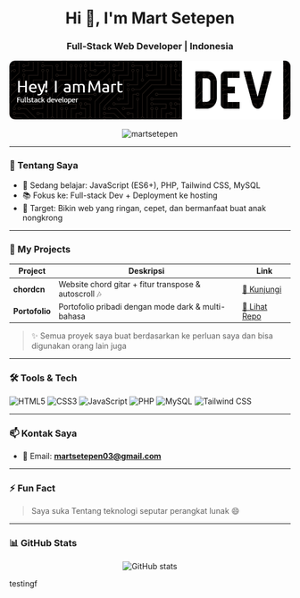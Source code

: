 <h1 align="center">Hi 👋, I'm Mart Setepen</h1>
<h3 align="center">Full-Stack Web Developer | Indonesia</h3>
<p align="center">
  <img src="img/github-header-image.png" alt="Profil Saya">
</p>

<p align="center">
  <img src="https://komarev.com/ghpvc/?username=martsetepen&label=Profile%20views&color=0e75b6&style=flat" alt="martsetepen" />
</p>

---

### 🚀 Tentang Saya

- 🌱 Sedang belajar: JavaScript (ES6+), PHP, Tailwind CSS, MySQL
- 📚 Fokus ke: Full-stack Dev + Deployment ke hosting
- 🎯 Target: Bikin web yang ringan, cepet, dan bermanfaat buat anak nongkrong

---

### 🧩 My Projects

| Project        | Deskripsi                                             | Link                                                       |
| -------------- | ----------------------------------------------------- | ---------------------------------------------------------- |
| **chordcn**    | Website chord gitar + fitur transpose & autoscroll 🎶 | [🔗 Kunjungi](https://chordcn.com)                         |
| **Portofolio** | Portofolio pribadi dengan mode dark & multi-bahasa    | [🔗 Lihat Repo](https://github.com/martsetepen/portofolio) |

> ✨ Semua proyek saya buat berdasarkan ke perluan saya dan bisa digunakan orang lain juga

---

### 🛠️ Tools & Tech

![HTML5](https://img.shields.io/badge/-HTML5-E34F26?style=flat&logo=html5&logoColor=white)
![CSS3](https://img.shields.io/badge/-CSS3-1572B6?style=flat&logo=css3)
![JavaScript](https://img.shields.io/badge/-JavaScript-F7DF1E?style=flat&logo=javascript&logoColor=black)
![PHP](https://img.shields.io/badge/-PHP-777BB4?style=flat&logo=php&logoColor=white)
![MySQL](https://img.shields.io/badge/-MySQL-4479A1?style=flat&logo=mysql)
![Tailwind CSS](https://img.shields.io/badge/-Tailwind-38B2AC?style=flat&logo=tailwind-css)

---

### 📫 Kontak Saya

- 💌 Email: **martsetepen03@gmail.com**

---

### ⚡ Fun Fact

> Saya suka Tentang teknologi seputar perangkat lunak 😄

---

### 📊 GitHub Stats

<p align="center">
  <img src="https://github-readme-stats.vercel.app/api?username=martsetepen&show_icons=true&theme=tokyonight" alt="GitHub stats" />
</p>

testingf
